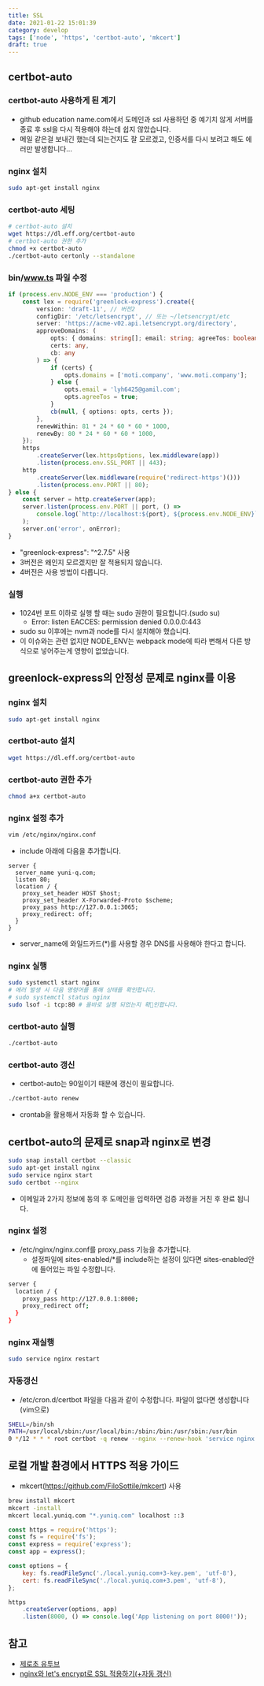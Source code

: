 ```yaml
---
title: SSL
date: 2021-01-22 15:01:39
category: develop
tags: ['node', 'https', 'certbot-auto', 'mkcert']
draft: true
---
```


## certbot-auto

### certbot-auto 사용하게 된 계기

- github education name.com에서 도메인과 ssl 사용하던 중 예기치 않게 서버를 종료 후 ssl을 다시 적용해야 하는데 쉽지 않았습니다.
- 메일 같은걸 보내긴 했는데 되는건지도 잘 모르겠고, 인증서를 다시 보려고 해도 에러만 발생합니다...

### nginx 설치

```bash
sudo apt-get install nginx
```

### certbot-auto 세팅

```bash
# certbot-auto 설치
wget https://dl.eff.org/certbot-auto
# certbot-auto 권한 추가
chmod +x certbot-auto
./certbot-auto certonly --standalone
```

### bin/www.ts 파일 수정

```typescript
if (process.env.NODE_ENV === 'production') {
	const lex = require('greenlock-express').create({
		version: 'draft-11', // 버전2
		configDir: '/etc/letsencrypt', // 또는 ~/letsencrypt/etc
		server: 'https://acme-v02.api.letsencrypt.org/directory',
		approveDomains: (
			opts: { domains: string[]; email: string; agreeTos: boolean },
			certs: any,
			cb: any
		) => {
			if (certs) {
				opts.domains = ['moti.company', 'www.moti.company'];
			} else {
				opts.email = 'lyh6425@gamil.com';
				opts.agreeTos = true;
			}
			cb(null, { options: opts, certs });
		},
		renewWithin: 81 * 24 * 60 * 60 * 1000,
		renewBy: 80 * 24 * 60 * 60 * 1000,
	});
	https
		.createServer(lex.httpsOptions, lex.middleware(app))
		.listen(process.env.SSL_PORT || 443);
	http
		.createServer(lex.middleware(require('redirect-https')()))
		.listen(process.env.PORT || 80);
} else {
	const server = http.createServer(app);
	server.listen(process.env.PORT || port, () =>
		console.log(`http://localhost:${port}, ${process.env.NODE_ENV}`)
	);
	server.on('error', onError);
}
```

- "greenlock-express": "^2.7.5" 사용
- 3버전은 왜인지 모르겠지만 잘 적용되지 않습니다.
- 4버전은 사용 방법이 다릅니다.

### 실행

- 1024번 포트 이하로 실행 할 때는 sudo 권한이 필요합니다.(sudo su)
  - Error: listen EACCES: permission denied 0.0.0.0:443
- sudo su 이후에는 nvm과 node를 다시 설치해야 했습니다.
- 이 이슈와는 관련 없지만 NODE_ENV는 webpack mode에 따라 변해서 다른 방식으로 넣어주는게 영향이 없었습니다.

## greenlock-express의 안정성 문제로 nginx를 이용

### nginx 설치

```bash
sudo apt-get install nginx
```

### certbot-auto 설치

```bash
wget https://dl.eff.org/certbot-auto
```

### certbot-auto 권한 추가

```bash
chmod a+x certbot-auto
```

### nginx 설정 추가

```bash
vim /etc/nginx/nginx.conf
```

- include 아래에 다음을 추가합니다.

```vim
server {
  server_name yuni-q.com;
  listen 80;
  location / {
    proxy_set_header HOST $host;
    proxy_set_header X-Forwarded-Proto $scheme;
    proxy_pass http://127.0.0.1:3065;
    proxy_redirect: off;
  }
}
```

- server_name에 와일드카드(\*)를 사용할 경우 DNS를 사용해야 한다고 합니다.

### nginx 실행

```bash
sudo systemctl start nginx
# 에러 발생 시 다음 명령어를 통해 상태를 확인합니다.
# sudo systemctl status nginx
sudo lsof -i tcp:80 # 올바로 실행 되었는지 확인합니다.
```

### certbot-auto 실행

```bash
./certbot-auto
```

### certbot-auto 갱신

- certbot-auto는 90일이기 때문에 갱신이 필요합니다.

```bash
./certbot-auto renew
```

- crontab을 활용해서 자동화 할 수 있습니다.

## certbot-auto의 문제로 snap과 nginx로 변경

```bash
sudo snap install certbot --classic
sudo apt-get install nginx
sudo service nginx start
sudo certbot --nginx
```

- 이메일과 2가지 정보에 동의 후 도메인을 입력하면 검증 과정을 거친 후 완료 됩니다.

### nginx 설정

- /etc/nginx/nginx.conf를 proxy_pass 기능을 추가합니다.
  - 설정파일에 sites-enabled/\*를 include하는 설정이 있다면 sites-enabled안에 들어있는 파일 수정합니다.

```zsh
server {
  location / {
    proxy_pass http://127.0.0.1:8000;
    proxy_redirect off;
  }
}
```

### nginx 재실행

```zsh
sudo service nginx restart
```

### 자동갱신

- /etc/cron.d/certbot 파일을 다음과 같이 수정합니다. 파일이 없다면 생성합니다(vim으로)

```zsh
SHELL=/bin/sh
PATH=/usr/local/sbin:/usr/local/bin:/sbin:/bin:/usr/sbin:/usr/bin
0 */12 * * * root certbot -q renew --nginx --renew-hook 'service nginx reload'
```

## 로컬 개발 환경에서 HTTPS 적용 가이드

- mkcert(https://github.com/FiloSottile/mkcert) 사용

```bash
brew install mkcert
mkcert -install
mkcert local.yuniq.com "*.yuniq.com" localhost ::3
```

```javascript
const https = require('https');
const fs = require('fs');
const express = require('express');
const app = express();

const options = {
	key: fs.readFileSync('./local.yuniq.com+3-key.pem', 'utf-8'),
	cert: fs.readFileSync('./local.yuniq.com+3.pem', 'utf-8'),
};

https
	.createServer(options, app)
	.listen(8000, () => console.log('App listening on port 8000!'));
```

## 참고

- [제로초 유투브](https://www.youtube.com/channel/UCp-vBtwvBmDiGqjvLjChaJw)
- [nginx와 let's encrypt로 SSL 적용하기(+자동 갱신)](https://www.zerocho.com/category/NodeJS/post/5ef450a5701d8a001f84baeb)
